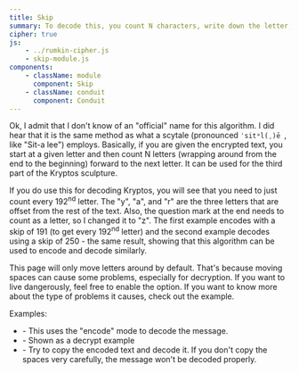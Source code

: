 ```yaml
---
title: Skip
summary: To decode this, you count N characters, write down the letter, count forward N characters, write down the letter, etc.  It is used for section 3 of the Kryptos.
cipher: true
js:
    - ../rumkin-cipher.js
    - skip-module.js
components:
    - className: module
      component: Skip
    - className: conduit
      component: Conduit
---
```


Ok, I admit that I don't know of an "official" name for this algorithm.  I did hear that it is the same method as what a scytale (pronounced `ˈsitᵊl(ˌ)ē `, like "Sit-a lee") employs.  Basically, if you are given the encrypted text, you start at a given letter and then count N letters (wrapping around from the end to the beginning) forward to the next letter.  It can be used for the third part of the Kryptos sculpture.

If you do use this for decoding Kryptos, you will see that you need to just count every 192<sup>nd</sup> letter.  The "y", "a", and "r" are the three letters that are offset from the rest of the text. Also, the question mark at the end needs to count as a letter, so I changed it to "z". The first example encodes with a skip of 191 (to get every 192<sup>nd</sup> letter) and the second example decodes using a skip of 250 - the same result, showing that this algorithm can be used to encode and decode similarly.

This page will only move letters around by default. That's because moving spaces can cause some problems, especially for decryption. If you want to live dangerously, feel free to enable the option. If you want to know more about the type of problems it causes, check out the example.

Examples:

- <span class="conduit" data-label="Kryptos K3" data-topic="skip" data-payload-direction="ENCRYPT" data-payload-alphabet="English" data-payload-skip="191" data-payload-offset="191" data-payload-input="ENDyaHrOHNLSRHEOCPTEOIBIDYSHNAIA
CHTNREYULDSLLSLLNOHSNOSMRWXMNE
TPRNGATIHNRARPESLNNELEBLPIIACAE
WMTWNDITEENRAHCTENEUDRETNHAEOE
TFOLSEDTIWENHAEIOYTEYQHEENCTAYCR
EIFTBRSPAMHHEWENATAMATEGYEERLB
TEEFOASFIOTUETUAEOTOARMAEERTNRTI
BSEDDNIAAHTTMSTEWPIEROAGRIEWFEB
AECTDDHILCEIHSITEGOEAOSDDRYDLORIT
RKLMLEHAGTDHARDPNEOHMGFMFEUHE
ECDMRIPFEIMEHNLSSTTRTVDOHWz" data-payload-move-all-characters="false"></span> - This uses the "encode" mode to decode the message.
- <span class="conduit" data-label="Kryptos K3 With Spaces" data-topic="skip" data-payload-direction="DECRYPT" data-payload-alphabet="English" data-payload-skip="250" data-payload-offset="250" data-payload-input="ENDYAH ROHNLSRHEO CPTEOI BID YSHNAIA CH TNREYUL DSLLSL LNOH SNOSMRWXMN ETP RNGAT IHNR AR PES LNNELEB LPI IACAEWM TWND ITEENRAHC TENEU D RETN H AEOE TFOLSE DT IWE NHAEI OYTE YQHE ENCTAY CRE IFTB RSPAMHHE WEN ATAM A TEGYEE R LBTEEFOA SFI OTUETU AEO TOARMA EE RTN RTI BSE DDNIAAHT TMST EWP IEROAGR IEWFEB AEC TDDHI LC EIHSITE GOE AOSDDRYDL ORITRKL ML EHA GTDH ARDPNE OHMGFMF EUHE ECD MRIP F EIM EHN LSS TTRTVDOH W (z)" data-payload-move-all-characters="false"></span> - Shown as a decrypt example
- <span class="conduit" data-label="Spaces Example" data-topic="skip" data-payload-direction="ENCRYPT" data-payload-alphabet="English" data-payload-skip="4" data-payload-offset="8" data-payload-input="You will look here but did you see? Spaces are hiding." data-payload-move-all-characters="true"></span> - Try to copy the encoded text and decode it. If you don't copy the spaces very carefully, the message won't be decoded properly.

<div class="module"></div>
